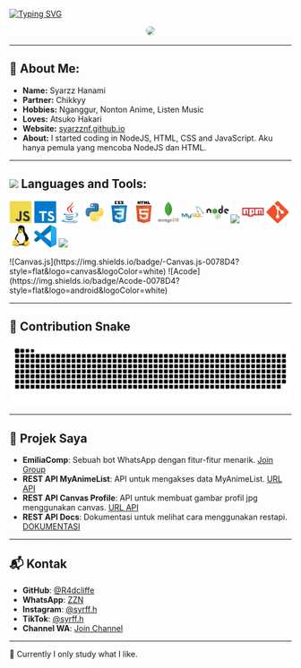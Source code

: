 [![Typing SVG](https://readme-typing-svg.herokuapp.com?color=%2336BCF7&lines=Hai+Terimakasih;Sudah+Datang+Ke+Bio+Github+Ku++↓)](https://github.com/R4dcliffe)<br>

<p align="center">
<img src="https://files.catbox.moe/8kxse7.jpg" width="500" style="border-radius: 16px;" />
</p>

---

## 💫 About Me:
- **Name:** Syarzz Hanami  
- **Partner:** Chikkyy  
- **Hobbies:** Nganggur, Nonton Anime, Listen Music  
- **Loves:** Atsuko Hakari  
- **Website:** [syarzznf.github.io](https://syarzznf.github.io/Website/index.html)  
- **About:** I started coding in NodeJS, HTML, CSS and JavaScript. Aku hanya pemula yang mencoba NodeJS dan HTML.

---

<h2><img src="https://media2.giphy.com/media/QssGEmpkyEOhBCb7e1/giphy.gif" width="25"> Languages and Tools:</h2>

<p align="left">
  <img src="https://raw.githubusercontent.com/devicons/devicon/master/icons/javascript/javascript-original.svg" width="40"/>
  <img src="https://raw.githubusercontent.com/devicons/devicon/master/icons/typescript/typescript-original.svg" width="40"/>
  <img src="https://raw.githubusercontent.com/devicons/devicon/master/icons/java/java-original.svg" width="40"/>
  <img src="https://raw.githubusercontent.com/devicons/devicon/master/icons/python/python-original.svg" width="40"/>
  <img src="https://raw.githubusercontent.com/devicons/devicon/master/icons/css3/css3-original-wordmark.svg" width="40"/>
  <img src="https://raw.githubusercontent.com/devicons/devicon/master/icons/html5/html5-original-wordmark.svg" width="40"/>
  <img src="https://raw.githubusercontent.com/devicons/devicon/master/icons/mongodb/mongodb-original-wordmark.svg" width="40"/>
  <img src="https://raw.githubusercontent.com/devicons/devicon/master/icons/mysql/mysql-original-wordmark.svg" width="40"/>
  <img src="https://raw.githubusercontent.com/devicons/devicon/master/icons/nodejs/nodejs-original-wordmark.svg" width="40"/>
  <img src="https://cdn.worldvectorlogo.com/logos/go-6.svg" width="40"/>
  <img src="https://raw.githubusercontent.com/devicons/devicon/master/icons/npm/npm-original-wordmark.svg" width="40"/>
  <img src="https://raw.githubusercontent.com/devicons/devicon/master/icons/git/git-original.svg" width="40"/>
  <img src="https://raw.githubusercontent.com/devicons/devicon/master/icons/linux/linux-original.svg" width="40"/>
  <img src="https://raw.githubusercontent.com/devicons/devicon/master/icons/vscode/vscode-original.svg" width="40"/>
  <img src="https://raw.githubusercontent.com/devicons/devicon/master/icons/termux/termux-original.svg" width="40"/>
</p>

<p align="left">
  ![Canvas.js](https://img.shields.io/badge/-Canvas.js-0078D4?style=flat&logo=canvas&logoColor=white)
  ![Acode](https://img.shields.io/badge/Acode-0078D4?style=flat&logo=android&logoColor=white)
</p>

---

## 🐍 Contribution Snake
<p align="center">
  <img src="https://github.com/Platane/snk/raw/output/github-contribution-grid-snake.svg" />
</p>

---

## 🚀 Projek Saya
- **EmiliaComp**: Sebuah bot WhatsApp dengan fitur-fitur menarik. [Join Group](https://chat.whatsapp.com/LQqNid7OaSf9Za9LzMUnvG)
- **REST API MyAnimeList**: API untuk mengakses data MyAnimeList. [URL API](https://guracomp.vercel.app/api/mal/)
- **REST API Canvas Profile**: API untuk membuat gambar profil jpg menggunakan canvas. [URL API](https://guracomp.vercel.app/api/cancas/profile)
- **REST API Docs**: Dokumentasi untuk melihat cara menggunakan restapi. [DOKUMENTASI](https://guracomp.vercel.app/)

---

## 📬 Kontak
- **GitHub**: [@R4dcliffe](https://github.com/R4dcliffe)
- **WhatsApp**: [ZZN](https://wa.me/79828972773)
- **Instagram**: [@syrff.h](https://www.instagram.com/syrff.h)
- **TikTok**: [@syrff.h](https://tiktok.com/@syrff.h)
- **Channel WA**: [Join Channel](https://whatsapp.com/channel/0029VaiZWDR1nozBLLhlUL1y)

---

:page_with_curl: Currently I only study what I like.